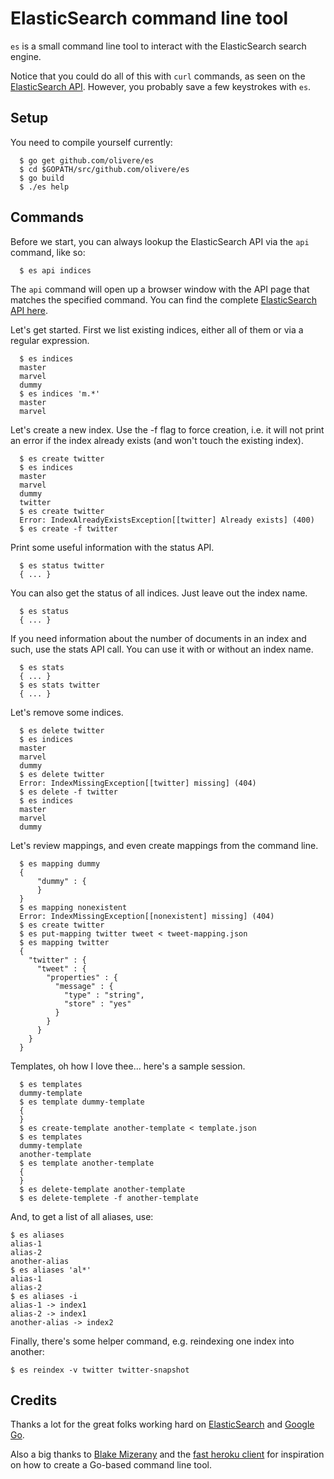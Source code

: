 # ElasticSearch command line tool

`es` is a small command line tool to interact with the
ElasticSearch search engine.

Notice that you could do all of this with `curl` commands, as
seen on the [ElasticSearch API](http://www.elasticsearch.org/guide/reference/api/).
However, you probably save a few keystrokes with `es`.

## Setup

You need to compile yourself currently:

	  $ go get github.com/olivere/es
	  $ cd $GOPATH/src/github.com/olivere/es
	  $ go build
	  $ ./es help

## Commands

Before we start, you can always lookup the ElasticSearch API via
the `api` command, like so:

	  $ es api indices

The `api` command will open up a browser window with the API page
that matches the specified command. You can find the complete
[ElasticSearch API here](http://www.elasticsearch.org/guide/reference/api/).

Let's get started. First we list existing indices, either all of them
or via a regular expression.

	  $ es indices
	  master
	  marvel
	  dummy
	  $ es indices 'm.*'
	  master
	  marvel

Let's create a new index. Use the -f flag to force creation, i.e. it will
not print an error if the index already exists (and won't touch the 
existing index).

	  $ es create twitter
	  $ es indices
	  master
	  marvel
	  dummy
	  twitter
	  $ es create twitter
	  Error: IndexAlreadyExistsException[[twitter] Already exists] (400)
	  $ es create -f twitter

Print some useful information with the status API.

	  $ es status twitter
	  { ... }

You can also get the status of all indices. Just leave out the index name.

	  $ es status
	  { ... }

If you need information about the number of documents in an index and such,
use the stats API call. You can use it with or without an index name.

	  $ es stats
	  { ... }
	  $ es stats twitter
	  { ... }

Let's remove some indices.

	  $ es delete twitter
	  $ es indices
	  master
	  marvel
	  dummy
	  $ es delete twitter
	  Error: IndexMissingException[[twitter] missing] (404)
	  $ es delete -f twitter
	  $ es indices
	  master
	  marvel
	  dummy

Let's review mappings, and even create mappings from the command line.

	  $ es mapping dummy
	  {
		  "dummy" : {
		  }
	  }
	  $ es mapping nonexistent
	  Error: IndexMissingException[[nonexistent] missing] (404)
	  $ es create twitter
	  $ es put-mapping twitter tweet < tweet-mapping.json
	  $ es mapping twitter
	  {
	    "twitter" : {
	      "tweet" : {
	        "properties" : {
	          "message" : {
	            "type" : "string",
	            "store" : "yes"
	          }
	        }
	      }
	    }
	  }

Templates, oh how I love thee... here's a sample session.

	  $ es templates
	  dummy-template
	  $ es template dummy-template
	  {
	  }
	  $ es create-template another-template < template.json
	  $ es templates
	  dummy-template
	  another-template
	  $ es template another-template
	  {
	  }
	  $ es delete-template another-template
	  $ es delete-templete -f another-template

And, to get a list of all aliases, use:

    $ es aliases
    alias-1
    alias-2
    another-alias
    $ es aliases 'al*'
    alias-1
    alias-2
    $ es aliases -i
    alias-1 -> index1
    alias-2 -> index1
    another-alias -> index2

Finally, there's some helper command, e.g. reindexing one index into
another:

    $ es reindex -v twitter twitter-snapshot


## Credits

Thanks a lot for the great folks working hard on
[ElasticSearch](http://www.elasticsearch.org/) and
[Google Go](http://golang.org/).

Also a big thanks to [Blake Mizerany](https://github.com/bmizerany) 
and the [fast heroku client](https://github.com/bmizerany/hk)
for inspiration on how to create a Go-based command line tool.
